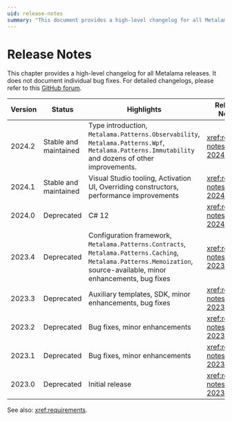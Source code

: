 ```yaml
---
uid: release-notes
summary: "This document provides a high-level changelog for all Metalama releases, highlighting key features and enhancements, and the status of each version."
---
```


# Release Notes

This chapter provides a high-level changelog for all Metalama releases. It does not document individual bug fixes. For detailed changelogs, please refer to this [GitHub forum](https://github.com/orgs/postsharp/discussions/categories/changelog).


| Version | Status                | Highlights                                                                                                                                                            | Release Notes               |
| ------- | --------------------- | --------------------------------------------------------------------------------------------------------------------------------------------------------------------- | --------------------------- |
| 2024.2  | Stable and maintained               | Type introduction, `Metalama.Patterns.Observability`, `Metalama.Patterns.Wpf`, `Metalama.Patterns.Immutability` and dozens of other improvements.                    | <xref:release-notes-2024.2> |
| 2024.1  | Stable and maintained | Visual Studio tooling, Activation UI, Overriding constructors, performance improvements                                                                               | <xref:release-notes-2024.1> |
| 2024.0  | Deprecated   | C# 12                                                                                                                                                                 | <xref:release-notes-2024.0> |
| 2023.4  | Deprecated            | Configuration framework, `Metalama.Patterns.Contracts`, `Metalama.Patterns.Caching`, `Metalama.Patterns.Memoization`, source-available, minor enhancements, bug fixes | <xref:release-notes-2023.4> |
| 2023.3  | Deprecated            | Auxiliary templates, SDK, minor enhancements, bug fixes                                                                                                               | <xref:release-notes-2023.3> |
| 2023.2  | Deprecated            | Bug fixes, minor enhancements                                                                                                                                         | <xref:release-notes-2023.2> |
| 2023.1  | Deprecated            | Bug fixes, minor enhancements                                                                                                                                         | <xref:release-notes-2023.1> |
| 2023.0  | Deprecated            | Initial release                                                                                                                                                       | <xref:release-notes-2023.0> |

See also: <xref:requirements>.


